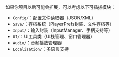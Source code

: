 如果你项目以后可能会扩展，可以考虑以下可插拔模块：

- `Config/`：配置文件读取器（JSON/XML）
- `Save/`：存档系统（PlayerPrefs封装、文件存档等）
- `Input/`：输入封装（InputManager、手柄支持等）
- `UI/`：UI工具类（UI栈管理、窗口管理器）
- `Audio/`：音频播放管理器
- `Localization/`：多语言支持